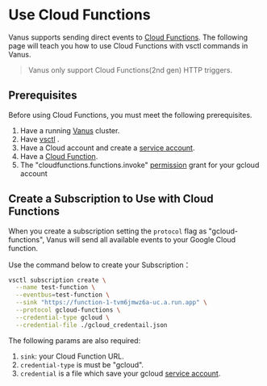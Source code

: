 # Use Cloud Functions

Vanus supports sending direct events to [Cloud Functions][cloud functions]. The following page will teach you how to use Cloud Functions with vsctl commands in Vanus.

> Vanus only support Cloud Functions(2nd gen) HTTP triggers.

## Prerequisites

Before using Cloud Functions, you must meet the following prerequisites.

1. Have a running  [Vanus](https://github.com/linkall-labs/docs/blob/main/content/getting-started/installation.mdx)  cluster.
2. Have  [vsctl](https://github.com/linkall-labs/docs/blob/main/content/how-to/vsctl.md) .
3. Have a Cloud account and create a [service account].
4. Have a [Cloud Function][function].
5. The "cloudfunctions.functions.invoke" [permission] grant for your gcloud account

## Create a Subscription to Use with Cloud Functions

When you create a subscription setting the `protocol` flag as "gcloud-functions", Vanus will send all available events to your Google Cloud function.

 Use the command below to create your Subscription：

```bash
vsctl subscription create \
  --name test-function \
  --eventbus=test-function \
  --sink "https://function-1-tvm6jmwz6a-uc.a.run.app" \
  --protocol gcloud-functions \
  --credential-type gcloud \
  --credential-file ./gcloud_credentail.json
```

The following params are also required:

1. `sink`: your Cloud Function URL.
2. `credential-type` is must be "gcloud".
3. `credential` is a file which save your gcloud [service account].

[cloud functions]: https://cloud.google.com/functions/docs/concepts/overview
[service account]: https://cloud.google.com/iam/docs/creating-managing-service-account-keys
[function]: https://cloud.google.com/functions/docs/console-quickstart
[permission]: https://cloud.google.com/functions/docs/securing/managing-access-iam
